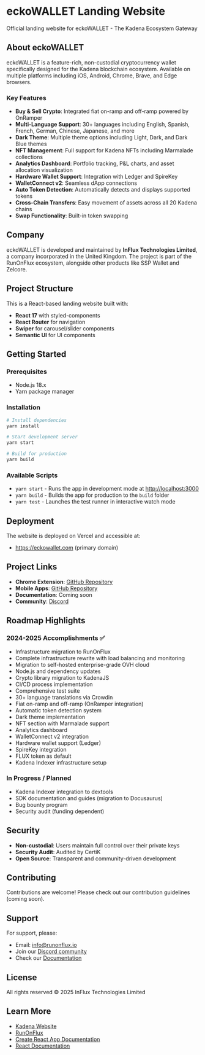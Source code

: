 # eckoWALLET Landing Website

Official landing website for eckoWALLET - The Kadena Ecosystem Gateway

## About eckoWALLET

eckoWALLET is a feature-rich, non-custodial cryptocurrency wallet specifically designed for the Kadena blockchain ecosystem. Available on multiple platforms including iOS, Android, Chrome, Brave, and Edge browsers.

### Key Features

- **Buy & Sell Crypto**: Integrated fiat on-ramp and off-ramp powered by OnRamper
- **Multi-Language Support**: 30+ languages including English, Spanish, French, German, Chinese, Japanese, and more
- **Dark Theme**: Multiple theme options including Light, Dark, and Dark Blue themes
- **NFT Management**: Full support for Kadena NFTs including Marmalade collections
- **Analytics Dashboard**: Portfolio tracking, P&L charts, and asset allocation visualization
- **Hardware Wallet Support**: Integration with Ledger and SpireKey
- **WalletConnect v2**: Seamless dApp connections
- **Auto Token Detection**: Automatically detects and displays supported tokens
- **Cross-Chain Transfers**: Easy movement of assets across all 20 Kadena chains
- **Swap Functionality**: Built-in token swapping

## Company

eckoWALLET is developed and maintained by **InFlux Technologies Limited**, a company incorporated in the United Kingdom. The project is part of the RunOnFlux ecosystem, alongside other products like SSP Wallet and Zelcore.

## Project Structure

This is a React-based landing website built with:

- **React 17** with styled-components
- **React Router** for navigation
- **Swiper** for carousel/slider components
- **Semantic UI** for UI components

## Getting Started

### Prerequisites

- Node.js 18.x
- Yarn package manager

### Installation

```bash
# Install dependencies
yarn install

# Start development server
yarn start

# Build for production
yarn build
```

### Available Scripts

- `yarn start` - Runs the app in development mode at [http://localhost:3000](http://localhost:3000)
- `yarn build` - Builds the app for production to the `build` folder
- `yarn test` - Launches the test runner in interactive watch mode

## Deployment

The website is deployed on Vercel and accessible at:
- https://eckowallet.com (primary domain)

## Project Links

- **Chrome Extension**: [GitHub Repository](https://github.com/RunOnFlux/ecko-wallet)
- **Mobile Apps**: [GitHub Repository](https://github.com/RunOnFlux/ecko-wallet-mobile)
- **Documentation**: Coming soon
- **Community**: [Discord](https://discord.gg/flux)

## Roadmap Highlights

### 2024-2025 Accomplishments ✅

- Infrastructure migration to RunOnFlux
- Complete infrastructure rewrite with load balancing and monitoring
- Migration to self-hosted enterprise-grade OVH cloud
- Node.js and dependency updates
- Crypto library migration to KadenaJS
- CI/CD process implementation
- Comprehensive test suite
- 30+ language translations via Crowdin
- Fiat on-ramp and off-ramp (OnRamper integration)
- Automatic token detection system
- Dark theme implementation
- NFT section with Marmalade support
- Analytics dashboard
- WalletConnect v2 integration
- Hardware wallet support (Ledger)
- SpireKey integration
- FLUX token as default
- Kadena Indexer infrastructure setup

### In Progress / Planned

- Kadena Indexer integration to dextools
- SDK documentation and guides (migration to Docusaurus)
- Bug bounty program
- Security audit (funding dependent)

## Security

- **Non-custodial**: Users maintain full control over their private keys
- **Security Audit**: Audited by CertiK
- **Open Source**: Transparent and community-driven development

## Contributing

Contributions are welcome! Please check out our contribution guidelines (coming soon).

## Support

For support, please:
- Email: info@runonflux.io
- Join our [Discord community](https://discord.gg/flux)
- Check our [Documentation](https://docs.eckowallet.com)

## License

All rights reserved © 2025 InFlux Technologies Limited

## Learn More

- [Kadena Website](https://kadena.io)
- [RunOnFlux](https://runonflux.io)
- [Create React App Documentation](https://facebook.github.io/create-react-app/docs/getting-started)
- [React Documentation](https://reactjs.org/)
